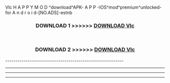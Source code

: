  Vlc  H A P P Y M O D ^download^APK- A P P -IOS^mod^premium^unlocked-for A n d r o i d-[NO.ADS]-estnb



<div align="center">

<h3>DOWNLOAD 1 >>>>>> <a href="https://en-mod.web.app/?en= Vlc ">DOWNLOAD Vlc  </a></h3><br>

<h3>DOWNLOAD 2 >>>>>> <a href="https://en-mod.web.app/?en= Vlc ">DOWNLOAD Vlc  </a></h3>

</div>
----------------------------------------------------------

----------------------------------------------------------

----------------------------------------------------------

----------------------------------------------------------



